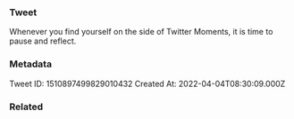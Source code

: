 ### Tweet
Whenever you find yourself on the side of Twitter Moments, it is time to pause and reflect.

### Metadata
Tweet ID: 1510897499829010432
Created At: 2022-04-04T08:30:09.000Z

### Related


